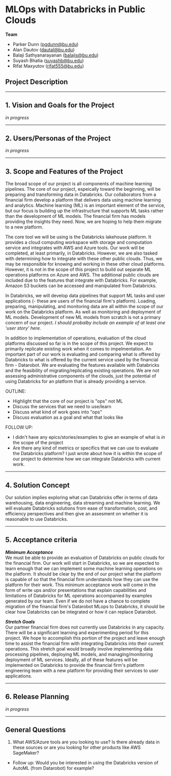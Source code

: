 # MLOps with Databricks in Public Clouds

**Team**

* Parker Dunn (pgdunn@bu.edu)
* Alan Dautov (dautal@bu.edu)
* Balaji Sathyanarayanan (balajis@bu.edu)
* Suyash Bhatia (suyashb@bu.edu)
* Rifat Maxyutov (rifat555@bu.edu)

## Project Description

** **
## 1. Vision and Goals for the Project
*in progress*

** **
## 2. Users/Personas of the Project
*in progress*

** **
## 3. Scope and Features of the Project

The broad scope of our project is all components of machine learning pipelines. The core of our project, espeically toward the beginning, will be preparing and transforming data in Databricks. Our collaborators from a financial firm develop a platform that delivers data using machine learning and analytics. Machine learning (ML) is an important element of the service, but our focus is building up the infrastructure that supports ML tasks rather than the development of ML models. The financial firm has models providing the insights they need. Now, we are hoping to help them migrate to a new platform.

The core tool we will be using is the Databricks lakehouse platform. It provides a cloud computing workspace with storage and computation service and integrates with AWS and Azure tools. Our work will be completed, at least primarily, in Databricks. However, we are also tasked with determining how to integrate with these other public clouds. Thus, we may be responsible for knowing and working in these other cloud platforms. However, it is not in the scope of this project to build out separate ML operations platforms on Azure and AWS. The additional public clouds are included due to the features that integrate with Databricks. For example, Amazon S3 buckets can be accessed and manipulated from Databricks.

In Databricks, we will develop data pipelines that support ML tasks and user applications (- these are users of the financial firm's platform). Loading, preparing, manipulating, and monitoring data are all within the scope of our work on the Databricks platform. As well as monitoring and deployment of ML models. Development of new ML models from scratch is not a primary concern of our project. *_I should probalby include an example of at least one 'user story' here._*

In addition to implementation of operations, evaluation of the cloud platforms discussed so far is in the scope of this project. We expect to primarily replicate existing work when it comes to impelmentation. An important part of our work is evaluating and comparing what is offered by Databricks to what is offered by the current service used by the financial firm - Datarobot. We are evaluating the features available with Databricks and the feasibility of migrating/replicating existing operations. We are not assessing administrative components of the clouds, just the potential of using Databricks for an platform that is already providing a service.

OUTLINE:
* Highlight that the core of our project is "ops" not ML
* Discuss the services that we need to use/learn
* Discuss what kind of work goes into "ops"
* Discuss evaluation as a goal and what that looks like

FOLLOW UP:
* I didn't have any epics/stories/examples to give an example of what is *_in_* the scope of the project
* Are there any kind of metrics or specifics that we can use to evaluate the Databricks platform? I just wrote about how it is within the scope of our project to determine how we can integrate Databricks with current work.

** **
## 4. Solution Concept
Our solution implies exploring what can Databricks offer in terms of data warehousing, data engineering, data streaming and machine learning. We will evaluate Databricks solutions from ease of transformation, cost, and efficiency perspectives and then give an assesment on whether it is reasonable to use Databricks.


** **
## 5. Acceptance criteria

__*Minimum Acceptance*__  
We must be able to provide an evaluation of Databricks on public clouds for the financial firm. Our work will start in Databricks, so we are expected to learn enough that we can implement some machine learning operations on the platform. It should be clear by the end of our project what the platform is capable of so that the financial firm understands how they can use the platform for their work. This minimum acceptance work will come in the form of write ups and/or presentations that explain capabilities and limitations of Databricks for ML operations accompanied by examples generated by our team. Even if we do not have a chance to complete migration of the financial firm's Datarobot MLops to Databricks, it should be clear how Databricks can be integrated or how it can replace Datarobot.

__*Stretch Goals*__  
Our partner financial firm does not currently use Databricks in any capacity. There will be a significant learning and experimenting period for this project. We hope to accomplish this portion of the project and leave enough time to assist the financial firm with integrating Databricks into their current operations.
This stretch goal would broadly involve implementing data processing pipelines, deploying ML models, and managing/monitoring deployment of ML services. Ideally, all of these features will be implemented on Databricks to provide the financial firm's platform engineering team with a new platform for providing their services to user applications.

** **
## 6. Release Planning
*in progress*

** **
## General Questions
1. What AWS/Azure tools are you looking to use? Is there already data in these sources or are you looking for other products like AWS SageMaker?
  - Follow up: Would you be interested in using the Databricks version of AutoML (from Datarobot) for example?
